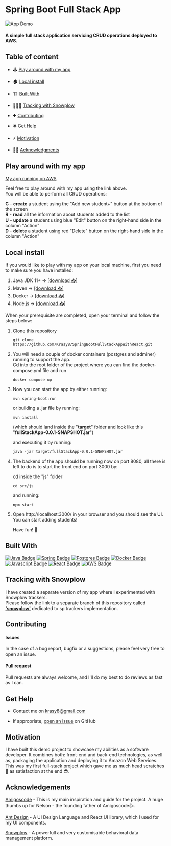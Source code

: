 # Spring Boot Full Stack App

![App Demo](https://j.gifs.com/vlnwZL.gif)

#### A simple full stack application servicing CRUD operations deployed to AWS.

## Table of content

- 🕹 [Play around with my app](#play-around-with-my-app)

- 🏠 [Local install](#local-install)

- 🏗 [Built With](#built-with)  

- 🕵🏻‍♂️ [Tracking with Snowplow](#tracking-with-snowplow)

- ➕ [Contributing](#contributing)

- 🛎 [Get Help](#get-help) 

- ⚡️ [Motivation](#motivation)

- 🙏🏻 [Acknowledgments](#acknowledgements)

## Play around with my app

[My app running on AWS](http://springbootwithreactapp-env.eba-zc8bgb6a.eu-west-2.elasticbeanstalk.com)

Feel free to play around with my app using the link above.  
You will be able to perform all CRUD operations:

**C** - **create** a student using the "Add new student+" button at the bottom of the screen  
**R** - **read** all the information about students added to the list  
**U** - **update** a student using blue "Edit" button on the right-hand side in the column "Action"  
**D** - **delete** a student using red "Delete" button on the right-hand side in the column "Action"  

## Local install  

If you would like to play with my app on your local machine, first you need to make sure you have installed:  

1. Java JDK 11+  -> [[download 📥]](https://www.oracle.com/uk/java/technologies/javase-jdk11-downloads.html)  
2. Maven  -> [[download 📥]](https://maven.apache.org/download.cgi)
3. Docker  -> [[download 📥]](https://www.docker.com/get-started)  
4. Node.js  -> [[download 📥]](https://nodejs.org/en/)
  
  
When your prerequisite are completed, open your terminal and follow the steps below:

1. Clone this repository  

   `git clone https://github.com/Krasy8/SpringBootFullStackAppWithReact.git`  

2. You will need a couple of docker containers (postgres and adminer) running to support the app.  
   Cd into the root folder of the project where you can find the docker-compose.yml file and run  
     
   `docker compose up`  
     
3. Now you can start the app by either running:  
   
   `mvn spring-boot:run`  
   
   or building a .jar file by running:
   
   `mvn install`  
   
   (which should land inside the "**target**" folder and look like this "**fullStackApp-0.0.1-SNAPSHOT.jar**")  
   
   and executing it by running:   
   
   `java -jar target/fullStackApp-0.0.1-SNAPSHOT.jar`  

4. The backend of the app should be running now on port 8080, all there is left to do is to start the front end on port 3000 by:  
   
   cd inside the "js" folder  
   
   `cd src/js`  
   
   and running:  
   
   `npm start`  
   
5. Open http://localhost:3000/ in your browser and you should see the UI. You can start adding students!  
   
   Have fun! 🥳  
   

## Built With
 [![Java Badge](https://img.shields.io/badge/-Java-007396?style=for-the-badge&labelColor=white&logo=java&logoColor=007396)](https://www.java.com/en/) [![Spring Badge](https://img.shields.io/badge/-Spring-6DB33F?style=for-the-badge&labelColor=white&logo=spring&logoColor=6DB33F)](https://spring.io) [![Postgres Badge](https://img.shields.io/badge/-Postgres-336791?style=for-the-badge&labelColor=white&logo=postgresql&logoColor=336791)](https://www.postgresql.org) [![Docker Badge](https://img.shields.io/badge/-Docker-2496ED?style=for-the-badge&labelColor=white&logo=docker&logoColor=2496ED)](https://www.docker.com) [![Javascript Badge](https://img.shields.io/badge/-Javascript-F7DF1E?style=for-the-badge&labelColor=black&logo=javascript&logoColor=F7DF1E)](https://www.javascript.com) [![React Badge](https://img.shields.io/badge/-React-61DAFB?style=for-the-badge&labelColor=black&logo=react&logoColor=61DAFB)](https://reactjs.org) [![AWS Badge](https://img.shields.io/badge/-Amazon_Web_Services-232F3E?style=for-the-badge&labelColor=FF9900&logo=Amazon-AWS&logoColor=232F3E)](https://aws.amazon.com)  
 
 
## Tracking with Snowplow  
  
I have created a separate version of my app where I experimented with Snowplow trackers.  
Please follow the link to a separate branch of this repository called [**'snowplow'**](https://github.com/Krasy8/SpringBootFullStackAppWithReact/tree/snowplow) dedicated to sp trackers implementation.

## Contributing

#### Issues

In the case of a bug report, bugfix or a suggestions, please feel very free to open an issue.

#### Pull request

Pull requests are always welcome, and I'll do my best to do reviews as fast as I can.

## Get Help

- Contact me on krasy8@gmail.com

- If appropriate, [open an issue](https://github.com/Krasy8/SpringBootFullStackAppWithReact/issues) on GitHub

## Motivation

I have built this demo project to showcase my abilities as a software developer. It combines both: front-end and back-end technologies, as well as, packaging the application and deploying it to Amazon Web Services. This was my first full-stack project which gave me as much head scratches 😤 as satisfaction at the end 😎.

## Acknowledgements

[Amigoscode](https://amigoscode.com/p/full-stack-spring-boot-react) - This is my main inspiration and guide for the project. 
A huge thumbs up for Nelson - the founding father of Amigoscode👍.

[Ant Design](https://ant.design) - A UI Design Language and React UI library, which I used for my UI components.  
  
[Snowplow](https://snowplowanalytics.com) - A powerfull and very customisable behavioral data management platform. 
